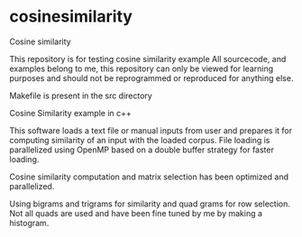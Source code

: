 # cosinesimilarity
Cosine similarity

This repository is for testing cosine similarity example
All sourcecode, and examples belong to me, this repository can only be viewed for learning purposes and should not be reprogrammed or reproduced for anything else.

Makefile is present in the src directory

Cosine Similarity example in c++

This software loads a text file or manual inputs from user and prepares it for computing similarity of an input with the loaded corpus. File loading is parallelized using OpenMP based on a double buffer strategy for faster loading.

Cosine similarity computation and matrix selection has been optimized and parallelized. 

Using bigrams and trigrams for similarity and quad grams for row selection. Not all quads are used and have been fine tuned by me by making a histogram.
